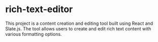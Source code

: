 # rich-text-editor
This project is a content creation and editing tool built using React and Slate.js. The tool allows users to create and edit rich text content with various formatting options.
